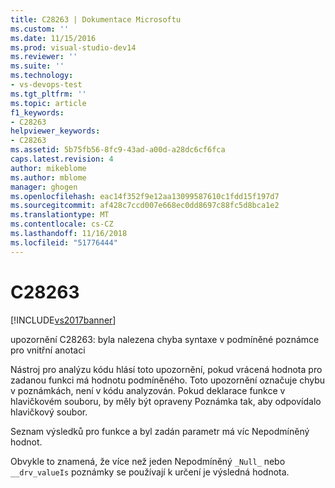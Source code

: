 ```yaml
---
title: C28263 | Dokumentace Microsoftu
ms.custom: ''
ms.date: 11/15/2016
ms.prod: visual-studio-dev14
ms.reviewer: ''
ms.suite: ''
ms.technology:
- vs-devops-test
ms.tgt_pltfrm: ''
ms.topic: article
f1_keywords:
- C28263
helpviewer_keywords:
- C28263
ms.assetid: 5b75fb56-8fc9-43ad-a00d-a28dc6cf6fca
caps.latest.revision: 4
author: mikeblome
ms.author: mblome
manager: ghogen
ms.openlocfilehash: eac14f352f9e12aa13099587610c1fdd15f197d7
ms.sourcegitcommit: af428c7ccd007e668ec0dd8697c88fc5d8bca1e2
ms.translationtype: MT
ms.contentlocale: cs-CZ
ms.lasthandoff: 11/16/2018
ms.locfileid: "51776444"
---
```

# <a name="c28263"></a>C28263
[!INCLUDE[vs2017banner](../includes/vs2017banner.md)]

upozornění C28263: byla nalezena chyba syntaxe v podmíněné poznámce pro vnitřní anotaci  
  
 Nástroj pro analýzu kódu hlásí toto upozornění, pokud vrácená hodnota pro zadanou funkci má hodnotu podmíněného. Toto upozornění označuje chybu v poznámkách, není v kódu analyzován. Pokud deklarace funkce v hlavičkovém souboru, by měly být opraveny Poznámka tak, aby odpovídalo hlavičkový soubor.  
  
 Seznam výsledků pro funkce a byl zadán parametr má víc Nepodmíněný hodnot.  
  
 Obvykle to znamená, že více než jeden Nepodmíněný `_Null_` nebo `__drv_valueIs` poznámky se používají k určení je výsledná hodnota.



